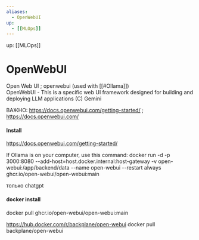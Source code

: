 ```yaml
---
aliases:
  - OpenWebUI
up:
  - [[MLOps]]
---
```

up:  [[MLOps]]

# OpenWebUI
Open Web UI ; openwebui
(used with [[#Ollama]])  
OpenWebUI - This is a specific web UI framework designed for building and deploying LLM applications (C) Gemini


ВАЖНО: https://docs.openwebui.com/getting-started/ ; https://docs.openwebui.com/




#### Install
https://docs.openwebui.com/getting-started/

If Ollama is on your computer, use this command:
docker run -d -p 3000:8080 --add-host=host.docker.internal:host-gateway -v open-webui:/app/backend/data --name open-webui --restart always ghcr.io/open-webui/open-webui:main

только chatgpt


#### docker install
docker pull ghcr.io/open-webui/open-webui:main

https://hub.docker.com/r/backplane/open-webui
docker pull backplane/open-webui



